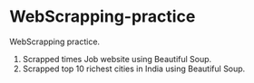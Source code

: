 # WebScrapping-practice
WebScrapping practice.
1. Scrapped times Job website using Beautiful Soup.
2. Scrapped top 10 richest cities in India using Beautiful Soup.
